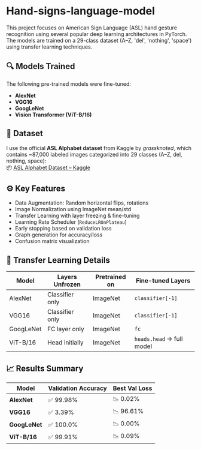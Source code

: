 # Hand-signs-language-model

This project focuses on American Sign Language (ASL) hand gesture recognition using several popular deep learning architectures in PyTorch. The models are trained on a 29-class dataset (A–Z, 'del', 'nothing', 'space') using transfer learning techniques.

## 🔍 Models Trained
The following pre-trained models were fine-tuned:
- **AlexNet**
- **VGG16**
- **GoogLeNet**
- **Vision Transformer (ViT-B/16)**

## 📁 Dataset

I use the official **ASL Alphabet dataset** from Kaggle by *grassknoted*, which contains ~87,000 labeled images categorized into 29 classes (A–Z, del, nothing, space):  
📦 [ASL Alphabet Dataset – Kaggle](https://www.kaggle.com/datasets/grassknoted/asl-alphabet)


## ⚙️ Key Features

- Data Augmentation: Random horizontal flips, rotations
- Image Normalization using ImageNet mean/std
- Transfer Learning with layer freezing & fine-tuning
- Learning Rate Scheduler (`ReduceLROnPlateau`)
- Early stopping based on validation loss
- Graph generation for accuracy/loss
- Confusion matrix visualization

## 🧠 Transfer Learning Details

| Model      | Layers Unfrozen     | Pretrained on | Fine-tuned Layers         |
|------------|---------------------|---------------|---------------------------|
| AlexNet    | Classifier only     | ImageNet      | `classifier[-1]`          |
| VGG16      | Classifier only     | ImageNet      | `classifier[-1]`          |
| GoogLeNet  | FC layer only       | ImageNet      | `fc`                      |
| ViT-B/16   | Head initially      | ImageNet      | `heads.head` → full model |

## 📈 Results Summary

| Model      | Validation Accuracy | Best Val Loss |
|------------|---------------------|---------------|
| **AlexNet**    | ✅ 99.98%             | 📉 0.02%         |
| **VGG16**      | ✅ 3.39%              | 📉 96.61%        |
| **GoogLeNet**  | ✅ 100.0%             | 📉 0.00%         |
| **ViT-B/16**   | ✅ 99.91%             | 📉 0.09%         |




